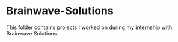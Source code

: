 # Brainwave-Solutions
This folder contains projects I worked on during my internship with Brainwave Solutions.
